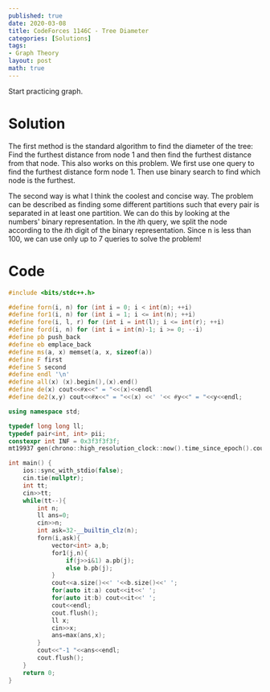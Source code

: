 ```yaml
---
published: true
date: 2020-03-08
title: CodeForces 1146C - Tree Diameter
categories: [Solutions]
tags: 
- Graph Theory
layout: post
math: true
---
```

Start practicing graph.
<!--more-->
# Solution

The first method is the standard algorithm to find the diameter of the tree: Find the furthest distance from node 1 and then find the furthest distance from that node. This also works on this problem. We first use one query to find the furthest distance form node 1. Then use binary search to find which node is the furthest.

The second way is what I think the coolest and concise way. The problem can be described as finding some different partitions such that every pair is separated in at least one partition. We can do this by looking at the numbers' binary representation. In the $i$th query, we split the node according to the $i$th digit of the binary representation. Since n is less than 100, we can use only up to 7 queries to solve the problem!

# Code
```cpp
#include <bits/stdc++.h>

#define forn(i, n) for (int i = 0; i < int(n); ++i)
#define for1(i, n) for (int i = 1; i <= int(n); ++i)
#define fore(i, l, r) for (int i = int(l); i <= int(r); ++i)
#define ford(i, n) for (int i = int(n)-1; i >= 0; --i)
#define pb push_back
#define eb emplace_back
#define ms(a, x) memset(a, x, sizeof(a))
#define F first
#define S second
#define endl '\n'
#define all(x) (x).begin(),(x).end()
#define de(x) cout<<#x<<" = "<<(x)<<endl
#define de2(x,y) cout<<#x<<" = "<<(x) <<' '<< #y<<" = "<<y<<endl;

using namespace std;

typedef long long ll;
typedef pair<int, int> pii;
constexpr int INF = 0x3f3f3f3f;
mt19937 gen(chrono::high_resolution_clock::now().time_since_epoch().count());

int main() {
	ios::sync_with_stdio(false);
	cin.tie(nullptr);
	int tt;
	cin>>tt;
	while(tt--){
		int n;
		ll ans=0;
		cin>>n;
		int ask=32-__builtin_clz(n);
		forn(i,ask){
			vector<int> a,b;
			for1(j,n){
				if(j>>i&1) a.pb(j);
				else b.pb(j);
			}
			cout<<a.size()<<' '<<b.size()<<' ';
			for(auto it:a) cout<<it<<' ';
			for(auto it:b) cout<<it<<' ';
			cout<<endl;
			cout.flush();
			ll x;
			cin>>x;
			ans=max(ans,x);
		}		
		cout<<"-1 "<<ans<<endl;
		cout.flush();
	}
	return 0;
}
```
